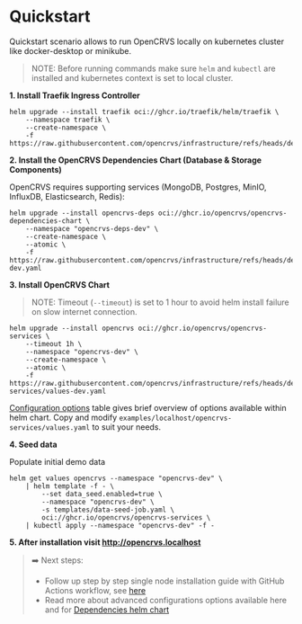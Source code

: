 # Quickstart

Quickstart scenario allows to run OpenCRVS locally on kubernetes cluster like docker-desktop or minikube.

> NOTE: Before running commands make sure `helm` and `kubectl` are installed and kubernetes context is set to local cluster.

**1. Install Traefik Ingress Controller**

```
helm upgrade --install traefik oci://ghcr.io/traefik/helm/traefik \
    --namespace traefik \
    --create-namespace \
    -f https://raw.githubusercontent.com/opencrvs/infrastructure/refs/heads/develop/examples/localhost/traefik/values.yaml
```

**2. Install the OpenCRVS Dependencies Chart (Database & Storage Components)**

OpenCRVS requires supporting services (MongoDB, Postgres, MinIO, InfluxDB, Elasticsearch, Redis):

```
helm upgrade --install opencrvs-deps oci://ghcr.io/opencrvs/opencrvs-dependencies-chart \
    --namespace "opencrvs-deps-dev" \
    --create-namespace \
    --atomic \
    -f https://raw.githubusercontent.com/opencrvs/infrastructure/refs/heads/develop/examples/localhost/dependencies/values-dev.yaml
```

**3. Install OpenCRVS Chart**

> NOTE: Timeout (`--timeout`) is set to 1 hour to avoid helm install failure on slow internet connection.

```
helm upgrade --install opencrvs oci://ghcr.io/opencrvs/opencrvs-services \
    --timeout 1h \
    --namespace "opencrvs-dev" \
    --create-namespace \
    --atomic \
    -f https://raw.githubusercontent.com/opencrvs/infrastructure/refs/heads/develop/examples/localhost/opencrvs-services/values-dev.yaml
```

[Configuration options](#configuration-options) table gives brief overview of options available within helm chart. Copy and modify `examples/localhost/opencrvs-services/values.yaml` to suit your needs.

**4. Seed data**

Populate initial demo data

```
helm get values opencrvs --namespace "opencrvs-dev" \
    | helm template -f - \
        --set data_seed.enabled=true \
        --namespace "opencrvs-dev" \
        -s templates/data-seed-job.yaml \
        oci://ghcr.io/opencrvs/opencrvs-services \
    | kubectl apply --namespace "opencrvs-dev" -f -
```

**5. After installation visit http://opencrvs.localhost**

> ➡️ Next steps:
> - Follow up step by step single node installation guide with GitHub Actions workflow, see [here](../../examples/dev/README.md)
> - Read more about advanced configurations options available here and for [Dependencies helm chart](../dependencies/README.md)
